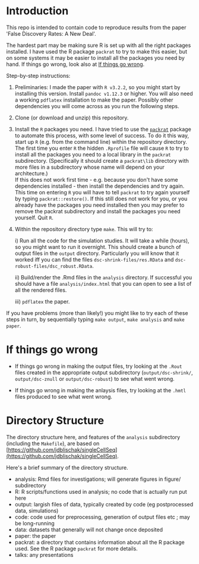 # Introduction

This repo is intended to contain code to reproduce results
from the paper 'False Discovery Rates: A New Deal'.

The hardest part may be making sure R is set up with all the right packages installed.
I have used the R package `packrat` to try to make this easier, but on some systems
it may be easier to install all the packages you need by hand. If things go wrong, look also at
[If things go wrong](if-things-go-wrong).

Step-by-step instructions:

1. Preliminaries: I made the paper with `R v3.2.2`, so you might start by installing this version.  Install `pandoc v1.12.3` or higher. You will also need a working `pdflatex` installation to make the paper. Possibly other
dependencies you will come across as you run the following steps.
2. Clone (or download and unzip) this repository.
3. Install the `R` packages you need. I have tried to use the [`packrat`](https://rstudio.github.io/packrat/) package to automate this process, with some level of success. To do it this way, start up `R` (e.g. from the command line) within the repository directory. The first time you enter `R` the hidden `.Rprofile` file will cause `R` to try to install all the packages you need to a local library in the `packrat` subdirectory. (Specifically it should create a `packrat\lib` directory with more files in a subdirectory whose name will depend on your architecture.)  
If this does not work first time - e.g. because you don't have some dependencies installed - then install the dependencies and try again. This time on entering `R` you will have to tell `packrat` to try again yourself by typing `packrat::restore()`.
If this still does not work for you, or you already have the packages you need installed then you may prefer to remove the packrat subdirectory and install the packages you need yourself. Quit `R`.
4. Within the repository directory type `make`. This will try to:
 
      i) Run all the code for the simulation studies.
It will take a while (hours), so you might want to run it overnight. This should create a bunch of output files in the `output` directory. Particularly you will know that it worked iff you can find the files `dsc-shrink-files/res.RData` and `dsc-robust-files/dsc_robust.RData`.

      ii) Build/render the .Rmd files in the `analysis` directory. If successful you should have a file `analysis/index.html` that you can open to see a list of all the rendered files.
      
      iii)  `pdflatex` the paper.

If you have problems (more than likely!) you might like to try each of these steps in turn, by sequentially typing
`make output`, `make analysis` and `make paper`.

# If things go wrong

- If things go wrong in making the output files, try looking at the `.Rout` files
created in  the appropriate output subdirectory (`output/dsc-shrink/`, `output/dsc-znull` or `output/dsc-robust`) 
to see what went wrong.

- If things go wrong in making the anlaysis files, try looking at the `.hmtl` files produced to see what went wrong.

# Directory Structure

The directory structure here, and features of the `analysis` subdirectory (including the `Makefile`), are based on
[https://github.com/jdblischak/singleCellSeq](https://github.com/jdblischak/singleCellSeq).

Here's a brief summary of the directory structure.
- analysis: Rmd files for investigations; will generate figures in figure/ subdirectory
- R: R scripts/functions used in analysis; no code that is actually run put here
- output: largish files of data, typically created by code (eg postprocessed data, simulations)
- code: code used for preprocessing, generation of output files etc ; may be long-running
- data: datasets that generally will not change once deposited
- paper: the paper
- packrat: a directory that contains information about all the R package used.
See the R package `packrat` for more details.
- talks: any presentations
